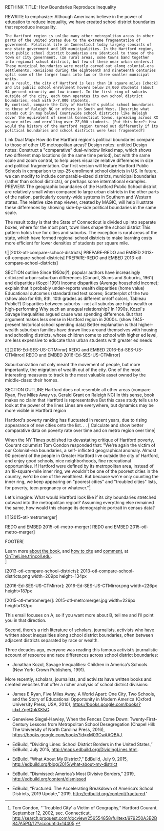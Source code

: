 RETHINK TITLE: How Boundaries Reproduce Inequality

REWRITE to emphasize: Although Americans believe in the power of education to reduce inequality, we have created school district boundaries that reproduce inequality.

	The Hartford region is unlike many other metropolitan areas in other parts of the United States due to the extreme fragmentation of government. Political life in Connecticut today largely consists of one state government and 169 municipalities. In the Hartford region, most public school district boundaries are identical to those of the town or city government. (In rural areas, some towns band together into regional school district, but few of these near urban centers.) These municipal boundaries were mostly carved out along colonial-era settlements. Revisions during the eighteenth and nineteenth centuries split some of the larger towns into two or three smaller municipal units.
	As a result, the city of Hartford is less than 18 square miles [check] and its public school enrollment hovers below 24,000 students (about 94 percent minority and low income). In the first ring of suburbs outside of the city, each town operates its own school district boundaries, each with X-Y,000 students.
	By contrast, compare the City of Hartford's public school boundaries to those of Raleigh NC or others in South and West. [Describe what stands out in map below] Countywide school districts like Raleigh cover the equivalent of several Connecticut towns, spreading across XX square miles and enrolling over ZZ,000 students. [Put this here?: How would the history of the Hartford region turned out differently if its political boundaries and school districts were less fragmented?]

Link Dual Map: How do the Hartford region's political boundaries compare to those of other US metropolitan areas?
Design notes: untitled
Design notes: Construct a "comparative" dual-window linked map, which shows two different map locations (in the same time period), but with the same scale and zoom control, to help users visualize relative differences in size and political fragmentation. Our first version will feature Hartford Public Schools in comparison to top-25 enrollment school districts in US. In future, we can modify to include comparable-sized districts, municipal boundaries (rather than school districts), or perhaps some international examples.
PREVIEW: The geographic boundaries of the Hartford Public School district are relatively small when compared to large urban districts in the other parts of the nation, particularly county-wide systems in Southern and Western states. The relative size map viewer, created by MAGIC, will help illustrate these differences by showing side-by-side political boundaries in the same scale.


The result today is that the State of Connecticut is divided up into separate boxes, where for the most part, town lines shape the school district
This pattern holds true for cities and suburbs.
The exception is rural areas of the state, which have formed regional school districts to make learning costs more efficient for lower densities of students per square mile.

![][2013-otl-compare-school-districts]
PREPARE-REDO and EMBED 2013-otl-compare-school-districts\[ PREPARE-REDO and EMBED 2013-otl-compare-school-districts\]



SECTION outline
	Since 1950s(?), popular authors have increasingly criticized urban-suburban differences (Conant, Slums and Suburbs, 1961) and disparities (Kozol 1991)
	Income disparities (Average household income); explain that it probably under-reports wealth disparities (home value)
	Educational outcomes (standardized test scores;
	Scatterplot of the two (show also for 6th, 8th, 10th grades as different on/off colors, Tableau Public?)
	Disparities between suburbs - not all suburbs are high-wealth or high-performing
	Why such an unequal relationship? In 1990s, Kozol's Savage Inequalities argued cause was spending difference.
	But that argument makes less sense in Hartford region in 2000s. (show 1945-present historical school spending data)
	Better explanation is that higher-wealth suburban families have drawn lines around themselves with housing and schooling districts, whose children come to school with higher ed level, are less expensive to educate than urban students with greater ed needs

![][2016-Ed-SES-US-CTMirror]
REDO and EMBED 2016-Ed-SES-US-CTMirror\[ REDO and EMBED 2016-Ed-SES-US-CTMirror\]

Suburbanization not only meant the movement of people, but more importantly, the migration of wealth out of the city. One of the most interesting measures to track is the most valuable asset owned by the middle-class: their homes.


SECTION OUTLINE
	Hartford does not resemble all other areas (compare Ryan, Five Miles Away vs. Gerald Grant on Raleigh NC)
	In this sense, book makes no claim that Hartford is representative
	But this case study tells us to look at the power of the lines
	Lines are everywhere, but dynamics may be more visible in Hartford region

Hartford's poverty ranking has fluctuated in recent years, due to rising appearance of new cities onto the list. . . \[ Calculate and show better comparative data on poverty rate over time
and on metro region over time\]







When the NY Times published its devastating critique of Hartford poverty, Courant columnist Tom Condon responded that: "We're again the victim of our Colonial-era boundaries, a self- inflicted geographical anomaly. Almost 90 percent of the people in Greater Hartford live outside the city of Hartford, and enjoy good schools, nice neighborhoods, fine recreational opportunities. If Hartford were defined by its metropolitan area, instead of an 18-square-mile inner ring, we wouldn't be one of the poorest cities in the country, we'd be one of the wealthiest. But because we're only counting the inner ring, we keep appearing on "poorest cities" and "troubled cities" lists, for poverty, teen pregnancy or whatever."[^fn1]

Let's imagine: What would Hartford look like if its city boundaries stretched outward into the metropolitan region? Assuming everything else remained the same, how would this change its demographic portrait in census data?

![][2015-otl-metromerger]

REDO and EMBED 2015-otl-metro-merger\[ REDO and EMBED 2015-otl-metro-merger\]

FOOTER\[ <div class="textbox web-only">Learn more <a href="/book/front-matter/about-the-book">about the book</a>, and <a href="/book/front-matter/how-to-cite/">how to cite</a> and <a href="/book/front-matter/how-to-comment/">comment</a>, at <a href="/book/">OnTheLine.trincoll.edu</a>.</div>\]



[2013-otl-compare-school-districts]: 2013-otl-compare-school-districts.png width=209px height=134px

[2016-Ed-SES-US-CTMirror]: 2016-Ed-SES-US-CTMirror.png width=226px height=187px

[2015-otl-metromerger]: 2015-otl-metromerger.jpg width=226px height=137px

[^fn1]: Tom Condon, “`Troubled City’ a Victim of Geography,” Hartford Courant, September 12, 2002, sec. Connecticut, http://search.proquest.com/docview/256554858/fulltext/979250A3B2B847A5PQ/12?accountid=14405.



This email focuses on A, so if you want more about B, tell me and I’ll point you in that direction.

Second, there’s a rich literature of scholars, journalists, activists who have written about inequalities along school district boundaries, often between adjacent districts separated by race or wealth.

Three decades ago, everyone was reading this famous activist’s journalistic account of resource and race differences across school district boundaries:

- Jonathan Kozol, Savage Inequalities: Children in America’s Schools (New York: Crown Publishers, 1991).

More recently, scholars, journalists, and activists have written books and created websites that offer a richer analysis of school district divisions:

- James E Ryan, Five Miles Away, A World Apart: One City, Two Schools, and the Story of Educational Opportunity in Modern America (Oxford University Press, USA, 2010), https://books.google.com/books?id=LZqeQbkX8lsC.

- Genevieve Siegel-Hawley, When the Fences Come Down: Twenty-First-Century Lessons from Metropolitan School Desegregation (Chapel Hill: The University of North Carolina Press, 2016), https://books.google.com/books?id=xM03CwAAQBAJ.

- EdBuild, “Dividing Lines: School District Borders in the United States,” EdBuild, July 2015, http://maps.edbuild.org/DividingLines.html.

- EdBuild, “What About My District?,” EdBuild, July 9, 2015, http://edbuild.org/blog/2015/what-about-my-district

- EdBuild, “Dismissed: America’s Most Divisive Borders,” 2019, http://edbuild.org/content/dismissed

- EdBuild, “Fractured: The Accelerating Breakdown of America’s School Districts, 2019 Update,” 2019, http://edbuild.org/content/fractured.'
